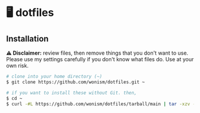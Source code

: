 # 🖥 dotfiles

## Installation

**⚠️ Disclaimer:** review files, then remove things that you don't want
to use. Please use my settings carefully if you don't know what files
do. Use at your own risk.

```sh
# clone into your home directory (~)
$ git clone https://github.com/wonism/dotfiles.git ~

# if you want to install these without Git. then,
$ cd ~
$ curl -#L https://github.com/wonism/dotfiles/tarball/main | tar -xzv --strip-components 1 --exclude={README.md,.gitignore}
```

